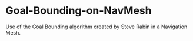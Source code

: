 # Goal-Bounding-on-NavMesh
Use of the Goal Bounding algorithm created by Steve Rabin in a Navigation Mesh.
